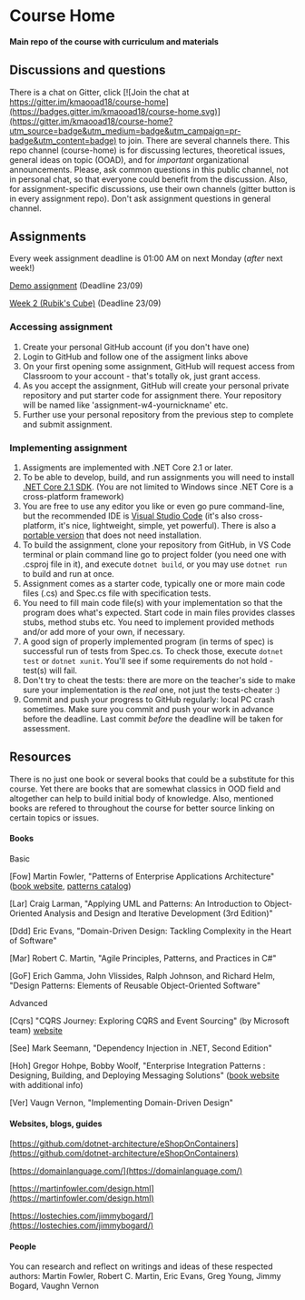 # Course Home
#### Main repo of the course with curriculum and materials

## Discussions and questions

There is a chat on Gitter, click [![Join the chat at https://gitter.im/kmaooad18/course-home](https://badges.gitter.im/kmaooad18/course-home.svg)](https://gitter.im/kmaooad18/course-home?utm_source=badge&utm_medium=badge&utm_campaign=pr-badge&utm_content=badge) to join. There are several channels there. This repo channel (course-home) is for discussing lectures, theoretical issues, general ideas on topic (OOAD), and for _important_ organizational announcements. Please, ask common questions in this public channel, not in personal chat, so that everyone could benefit from the discussion. Also, for assignment-specific discussions, use their own channels (gitter button is in every assignment repo). Don't ask assignment questions in general channel.

## Assignments

Every week assignment deadline is 01:00 AM on next Monday (_after_ next week!)

[Demo assignment](https://classroom.github.com/a/Y6I_OfSu) (Deadline 23/09)

[Week 2 (Rubik's Cube)](https://classroom.github.com/a/pqvBgp3I) (Deadline 23/09)

### Accessing assignment

1. Create your personal GitHub account (if you don't have one)
2. Login to GitHub and follow one of the assigment links above
3. On your first opening some assignment, GitHub will request access from Classroom to your account - that's totally ok, just grant access.
4. As you accept the assignment, GitHub will create your personal private repository and put starter code for assignment there. Your repository will be named like 'assignment-w4-yournickname' etc.
5. Further use your personal repository from the previous step to complete and submit assignment.

### Implementing assignment

1. Assigments are implemented with .NET Core 2.1 or later. 
2. To be able to develop, build, and run assignments you will need to install [.NET Core 2.1 SDK](https://www.microsoft.com/net/download/dotnet-core/2.1). (You are not limited to Windows since .NET Core is a cross-platform framework)
3. You are free to use any editor you like or even go pure command-line, but the recommended IDE is [Visual Studio Code](https://code.visualstudio.com/download) (it's also cross-platform, it's nice, lightweight, simple, yet powerful). There is also a [portable version](https://code.visualstudio.com/docs/editor/portable) that does not need installation.
4. To build the assignment, clone your repository from GitHub, in VS Code terminal or plain command line go to project folder (you need one with .csproj file in it), and execute `dotnet build`, or you may use `dotnet run` to build and run at once.
5. Assignment comes as a starter code, typically one or more main code files (.cs) and Spec.cs file with specification tests.
6. You need to fill main code file(s) with your implementation so that the program does what's expected. Start code in main files provides classes stubs, method stubs etc. You need to implement provided methods and/or add more of your own, if necessary.
7. A good sign of properly implemented program (in terms of spec) is successful run of tests from Spec.cs. To check those, execute `dotnet test` or `dotnet xunit`. You'll see if some requirements do not hold - test(s) will fail.
8. Don't try to cheat the tests: there are more on the teacher's side to make sure your implementation is the _real_ one, not just the tests-cheater :)
9. Commit and push your progress to GitHub regularly: local PC crash sometimes. Make sure you commit and push your work in advance before the deadline. Last commit _before_ the deadline will be taken for assessment.


## Resources

There is no just one book or several books that could be a substitute for this course. Yet there are books that are somewhat classics in OOD field and altogether can help to build initial body of knowledge. Also, mentioned books are refered to throughout the course for better source linking on certain topics or issues.

#### Books

Basic

[Fow] Martin Fowler, "Patterns of Enterprise Applications Architecture" ([book website](https://www.martinfowler.com/books/eaa.html), [patterns catalog](https://martinfowler.com/eaaCatalog/))

[Lar] Craig Larman, "Applying UML and Patterns: An Introduction to Object-Oriented Analysis and Design and Iterative Development (3rd Edition)"

[Ddd] Eric Evans, "Domain-Driven Design: Tackling Complexity in the Heart of Software"

[Mar] Robert C. Martin, "Agile Principles, Patterns, and Practices in C#"

[GoF] Erich Gamma, John Vlissides, Ralph Johnson, and Richard Helm, "Design Patterns: Elements of Reusable Object-Oriented Software"


Advanced

[Cqrs] "CQRS Journey: Exploring CQRS and Event Sourcing" (by Microsoft team) [website](https://docs.microsoft.com/en-us/previous-versions/msp-n-p/jj554200(v=pandp.10))

[See] Mark Seemann, "Dependency Injection in .NET, Second Edition"

[Hoh] Gregor Hohpe, Bobby Woolf, "Enterprise Integration Patterns : Designing, Building, and Deploying Messaging Solutions" ([book website](https://www.enterpriseintegrationpatterns.com/) with additional info)

[Ver] Vaugn Vernon, "Implementing Domain-Driven Design"


#### Websites, blogs, guides

[https://github.com/dotnet-architecture/eShopOnContainers](https://github.com/dotnet-architecture/eShopOnContainers)

[https://domainlanguage.com/](https://domainlanguage.com/)

[https://martinfowler.com/design.html](https://martinfowler.com/design.html)

[https://lostechies.com/jimmybogard/](https://lostechies.com/jimmybogard/)


#### People

You can research and reflect on writings and ideas of these respected authors:
Martin Fowler, Robert C. Martin, Eric Evans, Greg Young, Jimmy Bogard, Vaughn Vernon


